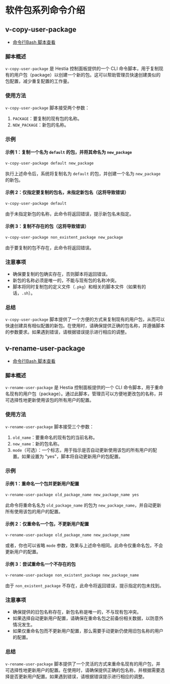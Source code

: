 
# 软件包系列命令介绍

## v-copy-user-package

* [命令行Bash 脚本查看](https://hestiamb.org/bin/v-copy-user-package)

### 脚本概述

`v-copy-user-package` 是 Hestia 控制面板提供的一个 CLI 命令脚本，用于复制现有的用户包（package）以创建一个新的包。这可以帮助管理员快速创建类似的包配置，减少重复配置的工作量。

### 使用方法

`v-copy-user-package` 脚本接受两个参数：

1. `PACKAGE`：要复制的现有包的名称。
2. `NEW_PACKAGE`：新包的名称。

### 示例

#### 示例 1：复制一个名为 `default` 的包，并将其命名为 `new_package`

```bash
v-copy-user-package default new_package
```

执行上述命令后，系统将复制名为 `default` 的包，并创建一个名为 `new_package` 的新包。

#### 示例 2：仅指定要复制的包名，未指定新包名（这将导致错误）

```bash
v-copy-user-package default
```

由于未指定新包的名称，此命令将返回错误，提示新包名未指定。

#### 示例 3：复制不存在的包（这将导致错误）

```bash
v-copy-user-package non_existent_package new_package
```

由于要复制的包不存在，此命令将返回错误。

### 注意事项

* 确保要复制的包确实存在，否则脚本将返回错误。
* 新包的名称必须是唯一的，不能与现有包的名称冲突。
* 脚本将同时复制包的定义文件（`.pkg`）和相关的脚本文件（如果有的话，`.sh`）。

### 总结

`v-copy-user-package` 脚本提供了一个方便的方式来复制现有的用户包，从而可以快速创建具有相似配置的新包。在使用时，请确保提供正确的包名称，并遵循脚本的参数要求。如果遇到错误，请根据错误提示进行相应的调整。

## v-rename-user-package

* [命令行Bash 脚本查看](https://hestiamb.org/bin/v-rename-user-package)

### 脚本概述

`v-rename-user-package` 是 Hestia 控制面板提供的一个 CLI 命令脚本，用于重命名现有的用户包（package）。通过此脚本，管理员可以方便地更改包的名称，并可选择性地更新使用该包的所有用户的配置。

### 使用方法

`v-rename-user-package` 脚本接受三个参数：

1. `old_name`：要重命名的现有包的当前名称。
2. `new_name`：新的包名称。
3. `mode`（可选）：一个标志，用于指示是否自动更新使用该包的所有用户的配置。如果设置为 "yes"，脚本将自动更新用户的包配置。

### 示例

#### 示例 1：重命名一个包并更新用户配置

```bash
v-rename-user-package old_package_name new_package_name yes
```

此命令将重命名名为 `old_package_name` 的包为 `new_package_name`，并自动更新所有使用该包的用户的配置。

#### 示例 2：仅重命名一个包，不更新用户配置

```bash
v-rename-user-package old_package_name new_package_name
```

或者，你也可以省略 `mode` 参数，效果与上述命令相同。此命令仅重命名包，不会更新用户的配置。

#### 示例 3：尝试重命名一个不存在的包

```bash
v-rename-user-package non_existent_package new_package_name
```

由于 `non_existent_package` 不存在，此命令将返回错误，提示指定的包未找到。

### 注意事项

* 确保提供的旧包名称存在，新包名称是唯一的，不与现有包冲突。
* 如果选择自动更新用户配置，请确保在重命名包之前备份相关数据，以防意外情况发生。
* 如果仅重命名包而不更新用户配置，那么需要手动更新仍使用旧包名称的用户的配置。

### 总结

`v-rename-user-package` 脚本提供了一个灵活的方式来重命名现有的用户包，并可选择性地更新用户的配置。在使用时，请确保提供正确的包名称，并根据需要选择是否更新用户配置。如果遇到错误，请根据错误提示进行相应的调整。